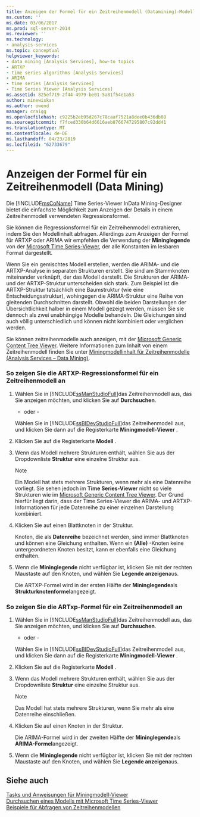 ```yaml
---
title: Anzeigen der Formel für ein Zeitreihenmodell (Datamining)-Modell | Microsoft-Dokumentation
ms.custom: ''
ms.date: 03/06/2017
ms.prod: sql-server-2014
ms.reviewer: ''
ms.technology:
- analysis-services
ms.topic: conceptual
helpviewer_keywords:
- data mining [Analysis Services], how-to topics
- ARTXP
- time series algorithms [Analysis Services]
- ARIMA
- time series [Analysis Services]
- Time Series Viewer [Analysis Services]
ms.assetid: 825ef719-2f44-4979-be01-5a81f54e1a53
author: minewiskan
ms.author: owend
manager: craigg
ms.openlocfilehash: c9225b2eb95d267c78caaf7521a8dee0b436db08
ms.sourcegitcommit: f7fced330b64d6616aeb8766747295807c92dd41
ms.translationtype: MT
ms.contentlocale: de-DE
ms.lasthandoff: 04/23/2019
ms.locfileid: "62733679"
---
```

# <a name="view-the-formula-for-a-time-series-model-data-mining"></a>Anzeigen der Formel für ein Zeitreihenmodell (Data Mining)
  Die [!INCLUDE[msCoName](../../includes/msconame-md.md)] Time Series-Viewer InData Mining-Designer bietet die einfachste Möglichkeit zum Anzeigen der Details in einem Zeitreihenmodell verwendeten Regressionsformel.  
  
 Sie können die Regressionsformel für ein Zeitreihenmodell extrahieren, indem Sie den Modellinhalt abfragen. Allerdings zum Anzeigen der Formel für ARTXP oder ARIMA wir empfehlen die Verwendung der **Mininglegende** von der [Microsoft Time Series-Viewer](browse-a-model-using-the-microsoft-time-series-viewer.md), der alle Konstanten im lesbaren Format dargestellt.  
  
 Wenn Sie ein gemischtes Modell erstellen, werden die ARIMA- und die ARTXP-Analyse in separaten Strukturen erstellt. Sie sind am Stammknoten miteinander verknüpft, der das Modell darstellt. Die Strukturen der ARIMA- und der ARTXP-Struktur unterscheiden sich stark. Zum Beispiel ist die ARTXP-Struktur tatsächlich eine Baumstruktur (wie eine Entscheidungsstruktur), wohingegen die ARIMA-Struktur eine Reihe von gleitenden Durchschnitten darstellt. Obwohl die beiden Darstellungen der Übersichtlichkeit halber in einem Modell gezeigt werden, müssen Sie sie dennoch als zwei unabhängige Modelle behandeln. Die Gleichungen sind auch völlig unterschiedlich und können nicht kombiniert oder verglichen werden.  
  
 Sie können zeitreihenmodelle auch anzeigen, mit der [Microsoft Generic Content Tree Viewer](../microsoft-generic-content-tree-viewer-data-mining.md). Weitere Informationen zum Inhalt von einem Zeitreihenmodell finden Sie unter [Miningmodellinhalt für Zeitreihenmodelle &#40;Analysis Services – Data Mining&#41;](mining-model-content-for-time-series-models-analysis-services-data-mining.md).  
  
### <a name="to-view-the-artxp-regression-formula-for-a-time-series-model"></a>So zeigen Sie die ARTXP-Regressionsformel für ein Zeitreihenmodell an  
  
1.  Wählen Sie in [!INCLUDE[ssManStudioFull](../../includes/ssmanstudiofull-md.md)]das Zeitreihenmodell aus, das Sie anzeigen möchten, und klicken Sie auf **Durchsuchen**.  
  
     - oder -  
  
     Wählen Sie in [!INCLUDE[ssBIDevStudioFull](../../includes/ssbidevstudiofull-md.md)]das Zeitreihenmodell aus, und klicken Sie dann auf die Registerkarte **Miningmodell-Viewer** .  
  
2.  Klicken Sie auf die Registerkarte **Modell** .  
  
3.  Wenn das Modell mehrere Strukturen enthält, wählen Sie aus der Dropdownliste **Struktur** eine einzelne Struktur aus.  
  
    > [!NOTE]  
    >  Ein Modell hat stets mehrere Strukturen, wenn mehr als eine Datenreihe vorliegt. Sie sehen jedoch im **Time Series-Viewer** nicht so viele Strukturen wie im [Microsoft Generic Content Tree Viewer](../microsoft-generic-content-tree-viewer-data-mining.md). Der Grund hierfür liegt darin, dass der Time Series-Viewer die ARIMA- und ARTXP-Informationen für jede Datenreihe zu einer einzelnen Darstellung kombiniert.  
  
4.  Klicken Sie auf einen Blattknoten in der Struktur.  
  
     Knoten, die als **Datenreihe** bezeichnet werden, sind immer Blattknoten und können eine Gleichung enthalten. Wenn ein **(Alle)** -Knoten keine untergeordneten Knoten besitzt, kann er ebenfalls eine Gleichung enthalten.  
  
5.  Wenn die **Mininglegende** nicht verfügbar ist, klicken Sie mit der rechten Maustaste auf den Knoten, und wählen Sie **Legende anzeigen**aus.  
  
     Die ARTXP-Formel wird in der ersten Hälfte der **Mininglegende**als **Strukturknotenformel**angezeigt.  
  
### <a name="to-view-the-arima-formula-for-a-time-series-model"></a>So zeigen Sie die ARTxp-Formel für ein Zeitreihenmodell an  
  
1.  Wählen Sie in [!INCLUDE[ssManStudioFull](../../includes/ssmanstudiofull-md.md)]das Zeitreihenmodell aus, das Sie anzeigen möchten, und klicken Sie auf **Durchsuchen**.  
  
     - oder -  
  
     Wählen Sie in [!INCLUDE[ssBIDevStudioFull](../../includes/ssbidevstudiofull-md.md)]das Zeitreihenmodell aus, und klicken Sie dann auf die Registerkarte **Miningmodell-Viewer** .  
  
2.  Klicken Sie auf die Registerkarte **Modell** .  
  
3.  Wenn das Modell mehrere Strukturen enthält, wählen Sie aus der Dropdownliste **Struktur** eine einzelne Struktur aus.  
  
    > [!NOTE]  
    >  Das Modell hat stets mehrere Strukturen, wenn Sie mehr als eine Datenreihe einschließen.  
  
4.  Klicken Sie auf einen Knoten in der Struktur.  
  
     Die ARIMA-Formel wird in der zweiten Hälfte der **Mininglegende**als **ARIMA-Formel**angezeigt.  
  
5.  Wenn die **Mininglegende** nicht verfügbar ist, klicken Sie mit der rechten Maustaste auf den Knoten, und wählen Sie **Legende anzeigen**aus.  
  
## <a name="see-also"></a>Siehe auch  
 [Tasks und Anweisungen für Miningmodell-Viewer](mining-model-viewer-tasks-and-how-tos.md)   
 [Durchsuchen eines Modells mit Microsoft Time Series-Viewer](browse-a-model-using-the-microsoft-time-series-viewer.md)   
 [Beispiele für Abfragen von Zeitreihenmodellen](time-series-model-query-examples.md)  
  
  
